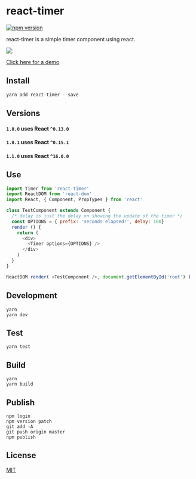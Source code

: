 # react-timer

[![npm version](https://badge.fury.io/js/react-timer.svg)](https://badge.fury.io/js/react-timer)

react-timer is a simple timer component using react.

![](https://raw.githubusercontent.com/StevenIseki/react-timer/master/example/screenshot.gif)


[Click here for a demo](https://whispering-shelf-76879.herokuapp.com)

## Install

``` js
yarn add react-timer --save
```
## Versions

#### `1.0.0` uses React `^0.13.0`

#### `1.0.1` uses React `^0.15.1`

#### `1.1.0` uses React `^16.0.0`

## Use

```javascript
import Timer from 'react-timer'
import ReactDOM from 'react-dom'
import React, { Component, PropTypes } from 'react'

class TestComponent extends Component {
  /* delay is just the delay on showing the update of the timer */
  const OPTIONS = { prefix: 'seconds elapsed!', delay: 100}
  render () {
    return (
      <div>
        <Timer options={OPTIONS} />
      </div>
    )
  }
}

ReactDOM.render( <TestComponent />, document.getElementById('root') )

```

## Development
    yarn
    yarn dev

## Test
    yarn test

## Build
    yarn
    yarn build

## Publish
    npm login
    npm version patch
    git add -A
    git push origin master
    npm publish

## License

[MIT](http://isekivacenz.mit-license.org/)
